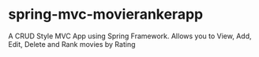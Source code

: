 # spring-mvc-movierankerapp
A CRUD Style MVC App using Spring Framework. Allows you to View, Add, Edit, Delete and Rank movies by Rating
